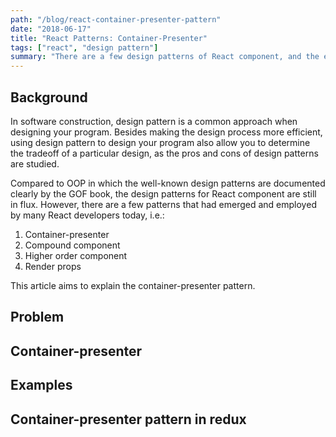 ```yaml
---
path: "/blog/react-container-presenter-pattern"
date: "2018-06-17"
title: "React Patterns: Container-Presenter"
tags: ["react", "design pattern"]
summary: "There are a few design patterns of React component, and the easiest one is the Component-Presenter pattern, which is actually to separate mapping/states/transformation from the rendered content"
---
```


## Background

In software construction, design pattern is a common approach when designing your program. Besides making the design process more efficient, using design pattern to design your program also allow you to determine the tradeoff of a particular design, as the pros and cons of design patterns are studied.

Compared to OOP in which the well-known design patterns are documented clearly by the GOF book, the design patterns for React component are still in flux. However, there are a few patterns that had emerged and employed by many React developers today, i.e.:

1.  Container-presenter
2.  Compound component
3.  Higher order component
4.  Render props

This article aims to explain the container-presenter pattern.

## Problem

## Container-presenter

## Examples

## Container-presenter pattern in redux

